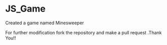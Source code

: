 # JS_Game

Created a game named Minesweeper

For further modification fork the repository and make a pull request .Thank You!!
